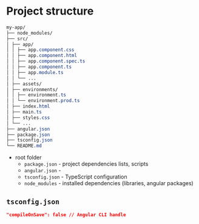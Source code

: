 # Project structure

```css
my-app/
├── node_modules/
├── src/
│ ├── app/
│ │ ├── app.component.css
│ │ ├── app.component.html
│ │ ├── app.component.spec.ts
│ │ ├── app.component.ts
│ │ ├── app.module.ts
│ │ └── ...
│ ├── assets/
│ ├── environments/
│ │ ├── environment.ts
│ │ └── environment.prod.ts
│ ├── index.html
│ ├── main.ts
│ ├── styles.css
│ └── ...
├── angular.json
├── package.json
├── tsconfig.json
└── README.md
```

- root folder
  - `package.json` - project dependencies lists, scripts
  - `angular.json` -
  - `tsconfig.json` - TypeScript configuration
  - `node_modules` - installed dependencies (libraries, angular packages)

## `tsconfig.json`
```json
"compileOnSave": false // Angular CLI handle
```